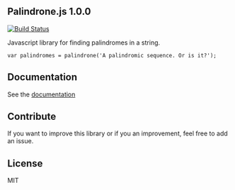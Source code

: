 Palindrone.js 1.0.0
---

[![Build Status](https://travis-ci.org/nobe4/Palindrone.js.svg?branch=master)](https://travis-ci.org/nobe4/Palindrone.js)

Javascript library for finding palindromes in a string.

    var palindromes = palindrone('A palindromic sequence. Or is it?');

Documentation
---

See the [documentation](https://github.com/nobe4/Palindrone.js/tree/master/doc)

Contribute
---
If you want to improve this library or if you   an improvement, feel free to add an issue.


License
---
MIT

